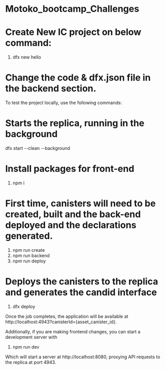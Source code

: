 # Motoko_bootcamp_Challenges

# Create New IC project on below command:
1. dfx new hello

# Change the code & dfx.json file in the backend section.

To test the project locally, use the following commands:

# Starts the replica, running in the background
dfx start --clean --background

# Install packages for front-end
  1. npm i

# First time, canisters will need to be created, built and the back-end deployed and the declarations generated.
  1. npm run create
  2. npm run backend
  3. npm run deploy

# Deploys the canisters to the replica and generates the candid interface
 1. dfx deploy

Once the job completes, the application will be available at http://localhost:4943?canisterId={asset_canister_id}.

Additionally, if you are making frontend changes, you can start a development server with

 1. npm run dev
  
Which will start a server at http://localhost:8080, proxying API requests to the replica at port 4943.
